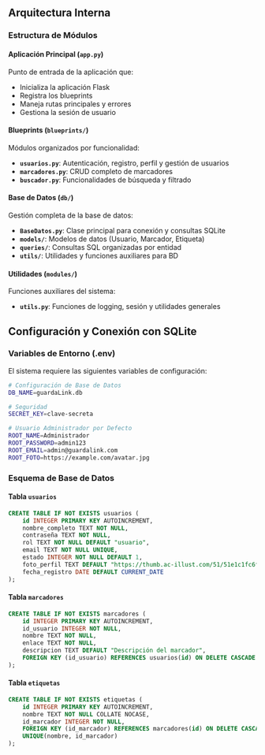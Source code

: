 ## Arquitectura Interna

### Estructura de Módulos

#### Aplicación Principal (`app.py`)
Punto de entrada de la aplicación que:
- Inicializa la aplicación Flask
- Registra los blueprints
- Maneja rutas principales y errores
- Gestiona la sesión de usuario

#### Blueprints (`blueprints/`)
Módulos organizados por funcionalidad:
- **`usuarios.py`**: Autenticación, registro, perfil y gestión de usuarios
- **`marcadores.py`**: CRUD completo de marcadores
- **`buscador.py`**: Funcionalidades de búsqueda y filtrado

#### Base de Datos (`db/`)
Gestión completa de la base de datos:
- **`BaseDatos.py`**: Clase principal para conexión y consultas SQLite
- **`models/`**: Modelos de datos (Usuario, Marcador, Etiqueta)
- **`queries/`**: Consultas SQL organizadas por entidad
- **`utils/`**: Utilidades y funciones auxiliares para BD

#### Utilidades (`modules/`)
Funciones auxiliares del sistema:
- **`utils.py`**: Funciones de logging, sesión y utilidades generales

## Configuración y Conexión con SQLite

### Variables de Entorno (.env)
El sistema requiere las siguientes variables de configuración:

```bash
# Configuración de Base de Datos
DB_NAME=guardaLink.db

# Seguridad
SECRET_KEY=clave-secreta

# Usuario Administrador por Defecto
ROOT_NAME=Administrador
ROOT_PASSWORD=admin123
ROOT_EMAIL=admin@guardalink.com
ROOT_FOTO=https://example.com/avatar.jpg
```

### Esquema de Base de Datos

#### Tabla `usuarios`
```sql
CREATE TABLE IF NOT EXISTS usuarios (
    id INTEGER PRIMARY KEY AUTOINCREMENT,
    nombre_completo TEXT NOT NULL,
    contraseña TEXT NOT NULL,
    rol TEXT NOT NULL DEFAULT "usuario",
    email TEXT NOT NULL UNIQUE,
    estado INTEGER NOT NULL DEFAULT 1,
    foto_perfil TEXT DEFAULT "https://thumb.ac-illust.com/51/51e1c1fc6f50743937e62fca9b942694_t.jpeg",
    fecha_registro DATE DEFAULT CURRENT_DATE
);
```

#### Tabla `marcadores`
```sql
CREATE TABLE IF NOT EXISTS marcadores (
    id INTEGER PRIMARY KEY AUTOINCREMENT,
    id_usuario INTEGER NOT NULL,
    nombre TEXT NOT NULL,
    enlace TEXT NOT NULL,
    descripcion TEXT DEFAULT "Descripción del marcador",
    FOREIGN KEY (id_usuario) REFERENCES usuarios(id) ON DELETE CASCADE
);
```

#### Tabla `etiquetas`
```sql
CREATE TABLE IF NOT EXISTS etiquetas (
    id INTEGER PRIMARY KEY AUTOINCREMENT,
    nombre TEXT NOT NULL COLLATE NOCASE,
    id_marcador INTEGER NOT NULL,
    FOREIGN KEY (id_marcador) REFERENCES marcadores(id) ON DELETE CASCADE,
    UNIQUE(nombre, id_marcador)
);
```